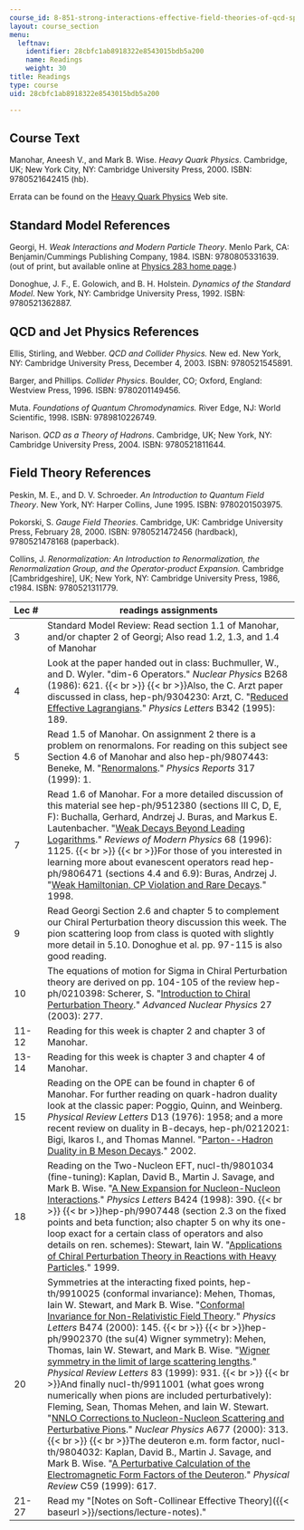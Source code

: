 ```yaml
---
course_id: 8-851-strong-interactions-effective-field-theories-of-qcd-spring-2006
layout: course_section
menu:
  leftnav:
    identifier: 28cbfc1ab8918322e8543015bdb5a200
    name: Readings
    weight: 30
title: Readings
type: course
uid: 28cbfc1ab8918322e8543015bdb5a200

---
```


Course Text
-----------

Manohar, Aneesh V., and Mark B. Wise. _Heavy Quark Physics_. Cambridge, UK; New York City, NY: Cambridge University Press, 2000. ISBN: 9780521642415 (hb).

Errata can be found on the [Heavy Quark Physics](http://www.cambridge.org/us/academic/subjects/physics/particle-physics-and-nuclear-physics/heavy-quark-physics) Web site.

Standard Model References
-------------------------

Georgi, H. _Weak Interactions and Modern Particle Theory_. Menlo Park, CA: Benjamin/Cummings Publishing Company, 1984. ISBN: 9780805331639. (out of print, but available online at [Physics 283 home page](http://www.people.fas.harvard.edu/~hgeorgi/283.html).)

Donoghue, J. F., E. Golowich, and B. H. Holstein. _Dynamics of the Standard Model_. New York, NY: Cambridge University Press, 1992. ISBN: 9780521362887.

QCD and Jet Physics References
------------------------------

Ellis, Stirling, and Webber. _QCD and Collider Physics._ New ed. New York, NY: Cambridge University Press, December 4, 2003. ISBN: 9780521545891.

Barger, and Phillips. _Collider Physics_. Boulder, CO; Oxford, England: Westview Press, 1996. ISBN: 9780201149456.

Muta. _Foundations of Quantum Chromodynamics._ River Edge, NJ: World Scientific, 1998. ISBN: 9789810226749.

Narison. _QCD as a Theory of Hadrons_. Cambridge, UK; New York, NY: Cambridge University Press, 2004. ISBN: 9780521811644.

Field Theory References
-----------------------

Peskin, M. E., and D. V. Schroeder. _An Introduction to Quantum Field Theory_. New York, NY: Harper Collins, June 1995. ISBN: 9780201503975.

Pokorski, S. _Gauge Field Theories_. Cambridge, UK: Cambridge University Press, February 28, 2000. ISBN: 9780521472456 (hardback), 9780521478168 (paperback).

Collins, J. _Renormalization: An Introduction to Renormalization, the Renormalization Group, and the Operator-product Expansion._ Cambridge \[Cambridgeshire\], UK; New York, NY: Cambridge University Press, 1986, c1984. ISBN: 9780521311779.

| Lec # | readings assignments |
| --- | --- |
| 3 | Standard Model Review: Read section 1.1 of Manohar, and/or chapter 2 of Georgi; Also read 1.2, 1.3, and 1.4 of Manohar |
| 4 | Look at the paper handed out in class: Buchmuller, W., and D. Wyler. "dim-6 Operators." _Nuclear Physics_ B268 (1986): 621.  {{< br >}}  {{< br >}}Also, the C. Arzt paper discussed in class, hep-ph/9304230: Arzt, C. "[Reduced Effective Lagrangians](http://de.arxiv.org/abs/hep-ph/9304230)." _Physics Letters_ B342 (1995): 189. |
| 5 | Read 1.5 of Manohar. On assignment 2 there is a problem on renormalons. For reading on this subject see Section 4.6 of Manohar and also hep-ph/9807443: Beneke, M. "[Renormalons](http://de.arxiv.org/abs/hep-ph/9807443)." _Physics Reports_ 317 (1999): 1. |
| 7 | Read 1.6 of Manohar. For a more detailed discussion of this material see hep-ph/9512380 (sections III C, D, E, F): Buchalla, Gerhard, Andrzej J. Buras, and Markus E. Lautenbacher. "[Weak Decays Beyond Leading Logarithms](http://de.arxiv.org/abs/hep-ph/9512380)." _Reviews of Modern Physics_ 68 (1996): 1125.  {{< br >}}  {{< br >}}For those of you interested in learning more about evanescent operators read hep-ph/9806471 (sections 4.4 and 6.9): Buras, Andrzej J. "[Weak Hamiltonian, CP Violation and Rare Decays](http://de.arxiv.org/abs/hep-ph/9806471)." 1998. |
| 9 | Read Georgi Section 2.6 and chapter 5 to complement our Chiral Perturbation theory discussion this week. The pion scattering loop from class is quoted with slightly more detail in 5.10. Donoghue et al. pp. 97-115 is also good reading. |
| 10 | The equations of motion for Sigma in Chiral Perturbation theory are derived on pp. 104-105 of the review hep-ph/0210398: Scherer, S. "[Introduction to Chiral Perturbation Theory](http://de.arxiv.org/abs/hep-ph/0210398)." _Advanced Nuclear Physics_ 27 (2003): 277. |
| 11-12 | Reading for this week is chapter 2 and chapter 3 of Manohar. |
| 13-14 | Reading for this week is chapter 3 and chapter 4 of Manohar. |
| 15 | Reading on the OPE can be found in chapter 6 of Manohar. For further reading on quark-hadron duality look at the classic paper: Poggio, Quinn, and Weinberg. _Physical Review Letters_ D13 (1976): 1958; and a more recent review on duality in B-decays, hep-ph/0212021: Bigi, Ikaros I., and Thomas Mannel. "[Parton--Hadron Duality in B Meson Decays](http://de.arxiv.org/abs/hep-ph/0212021)." 2002. |
| 18 | Reading on the Two-Nucleon EFT, nucl-th/9801034 (fine-tuning): Kaplan, David B., Martin J. Savage, and Mark B. Wise. "[A New Expansion for Nucleon-Nucleon Interactions](http://de.arxiv.org/abs/nucl-th/9801034)." _Physics Letters_ B424 (1998): 390.  {{< br >}}  {{< br >}}hep-ph/9907448 (section 2.3 on the fixed points and beta function; also chapter 5 on why its one-loop exact for a certain class of operators and also details on ren. schemes): Stewart, Iain W. "[Applications of Chiral Perturbation Theory in Reactions with Heavy Particles](http://de.arxiv.org/abs/hep-ph/9907448)." 1999. |
| 20 | Symmetries at the interacting fixed points, hep-th/9910025 (conformal invariance): Mehen, Thomas, Iain W. Stewart, and Mark B. Wise. "[Conformal Invariance for Non-Relativistic Field Theory](http://de.arxiv.org/abs/hep-th/9910025)." _Physics Letters_ B474 (2000): 145.  {{< br >}}  {{< br >}}hep-ph/9902370 (the su(4) Wigner symmetry): Mehen, Thomas, Iain W. Stewart, and Mark B. Wise. "[Wigner symmetry in the limit of large scattering lengths](http://de.arxiv.org/abs/hep-ph/9902370)." _Physical Review Letters_ 83 (1999): 931.  {{< br >}}  {{< br >}}And finally nucl-th/9911001 (what goes wrong numerically when pions are included perturbatively): Fleming, Sean, Thomas Mehen, and Iain W. Stewart. "[NNLO Corrections to Nucleon-Nucleon Scattering and Perturbative Pions](http://de.arxiv.org/abs/nucl-th/9911001)." _Nuclear Physics_ A677 (2000): 313.  {{< br >}}  {{< br >}}The deuteron e.m. form factor, nucl-th/9804032: Kaplan, David B., Martin J. Savage, and Mark B. Wise. "[A Perturbative Calculation of the Electromagnetic Form Factors of the Deuteron](http://de.arxiv.org/abs/nucl-th/9804032)." _Physical Review_ C59 (1999): 617. |
| 21-27 | Read my "[Notes on Soft-Collinear Effective Theory]({{< baseurl >}}/sections/lecture-notes)."